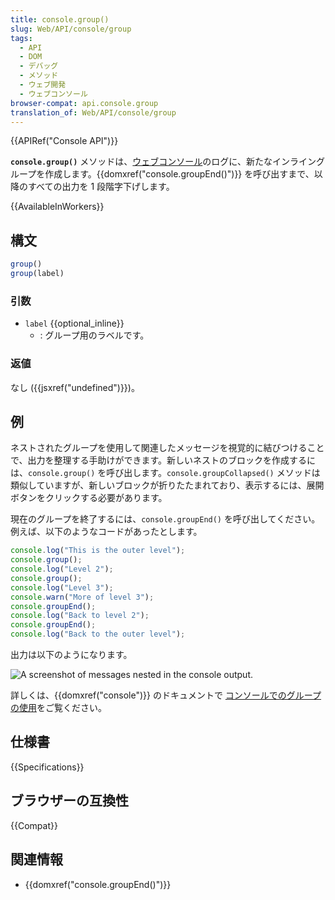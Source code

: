 ```yaml
---
title: console.group()
slug: Web/API/console/group
tags:
  - API
  - DOM
  - デバッグ
  - メソッド
  - ウェブ開発
  - ウェブコンソール
browser-compat: api.console.group
translation_of: Web/API/console/group
---
```

{{APIRef("Console API")}}

**`console.group()`** メソッドは、[ウェブコンソール](https://firefox-source-docs.mozilla.org/devtools-user/web_console/index.html)のログに、新たなインライングループを作成します。{{domxref("console.groupEnd()")}} を呼び出すまで、以降のすべての出力を 1 段階字下げします。

{{AvailableInWorkers}}

## 構文

```js
group()
group(label)
```

### 引数

- `label` {{optional_inline}}
  - : グループ用のラベルです。

### 返値

なし ({{jsxref("undefined")}})。

## 例

ネストされたグループを使用して関連したメッセージを視覚的に結びつけることで、出力を整理する手助けができます。新しいネストのブロックを作成するには、`console.group()` を呼び出します。`console.groupCollapsed()` メソッドは類似していますが、新しいブロックが折りたたまれており、表示するには、展開ボタンをクリックする必要があります。

現在のグループを終了するには、`console.groupEnd()` を呼び出してください。例えば、以下のようなコードがあったとします。

```js
console.log("This is the outer level");
console.group();
console.log("Level 2");
console.group();
console.log("Level 3");
console.warn("More of level 3");
console.groupEnd();
console.log("Back to level 2");
console.groupEnd();
console.log("Back to the outer level");
```

出力は以下のようになります。

![A screenshot of messages nested in the console output.](nesting.png)

詳しくは、{{domxref("console")}} のドキュメントで [コンソールでのグループの使用](/ja/docs/Web/API/console#コンソールでのグループの使用)をご覧ください。

## 仕様書

{{Specifications}}

## ブラウザーの互換性

{{Compat}}

## 関連情報

- {{domxref("console.groupEnd()")}}
